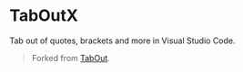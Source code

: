 # TabOutX

Tab out of quotes, brackets and more in Visual Studio Code.

> Forked from [TabOut](https://github.com/albertromkes/tabout/).
